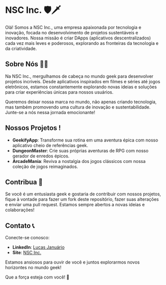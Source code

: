 # NSC Inc. 🛡️🗡️

Olá! Somos a NSC Inc., uma empresa apaixonada por tecnologia e inovação, focada no desenvolvimento de projetos sustentáveis e inovadores. Nossa missão é criar DApps (aplicativos descentralizados) cada vez mais leves e poderosos, explorando as fronteiras da tecnologia e da criatividade.

## Sobre Nós 🧙‍♂️

Na NSC Inc., mergulhamos de cabeça no mundo geek para desenvolver projetos incríveis. Desde aplicativos inspirados em filmes e séries até jogos eletrônicos, estamos constantemente explorando novas ideias e soluções para criar experiências únicas para nossos usuários.

Queremos deixar nossa marca no mundo, não apenas criando tecnologia, mas também promovendo uma cultura de inovação e sustentabilidade. Junte-se a nós nessa jornada emocionante!

## Nossos Projetos !

- **GeekifyApp**: Transforme sua rotina em uma aventura épica com nosso aplicativo cheio de referências geek.
- **DungeonMaster**: Crie suas próprias aventuras de RPG com nosso gerador de enredos épicos.
- **ArcadeMania**: Reviva a nostalgia dos jogos clássicos com nossa coleção de jogos reimaginados.

## Contribua 🤝

Se você é um entusiasta geek e gostaria de contribuir com nossos projetos, fique à vontade para fazer um fork deste repositório, fazer suas alterações e enviar uma pull request. Estamos sempre abertos a novas ideias e colaborações!

## Contato 📞

Conecte-se conosco:

- **LinkedIn**: [Lucas Januário](https://www.linkedin.com/in/lucasjanuariorbx/)
- **Site**: [NSC Inc.](https://medium.com/@NSC.INC)

Estamos ansiosos para ouvir de você e juntos explorarmos novos horizontes no mundo geek!

Que a força esteja com você! 🌟
